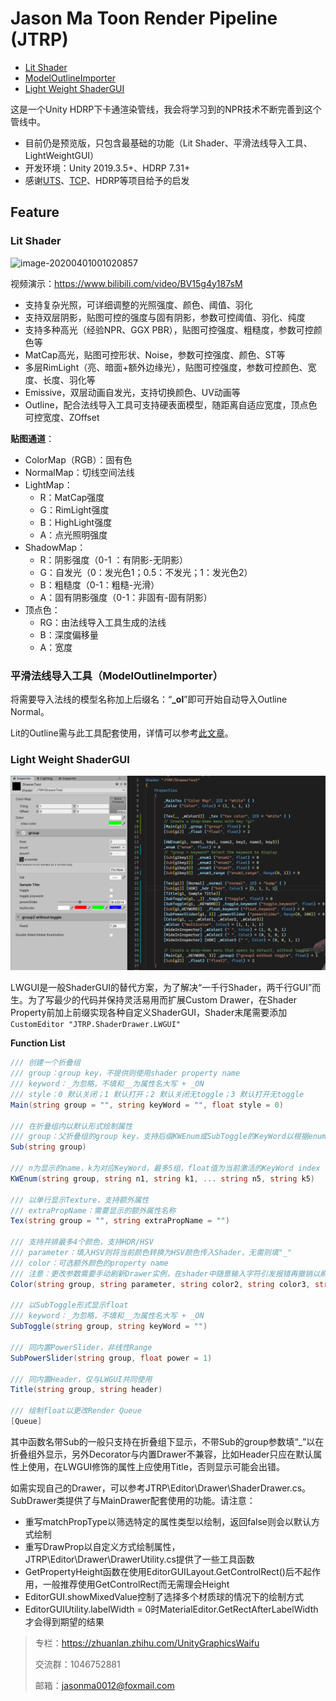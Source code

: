# Jason Ma Toon Render Pipeline (JTRP)

- [Lit Shader](#lit-shader)
- [ModelOutlineImporter](#平滑法线导入工具ModelOutlineImporter)
- [Light Weight ShaderGUI](#light-weight-shadergui)

这是一个Unity HDRP下卡通渲染管线，我会将学习到的NPR技术不断完善到这个管线中。

- 目前仍是预览版，只包含最基础的功能（Lit Shader、平滑法线导入工具、LightWeightGUI）
- 开发环境：Unity 2019.3.5+、HDRP 7.31+
- 感谢[UTS](https://github.com/unity3d-jp/UnityChanToonShaderVer2_Project)、[TCP](https://assetstore.unity.com/packages/vfx/shaders/toony-colors-pro-2-8105)、HDRP等项目给予的启发

## Feature

### Lit Shader

![image-20200401001020857](README.assets/image-20200401001020857.png)

视频演示：https://www.bilibili.com/video/BV15g4y187sM

- 支持复杂光照，可详细调整的光照强度、颜色、阈值、羽化
- 支持双层阴影，贴图可控的强度与固有阴影，参数可控阈值、羽化、纯度
- 支持多种高光（经验NPR、GGX PBR），贴图可控强度、粗糙度，参数可控颜色等
- MatCap高光，贴图可控形状、Noise，参数可控强度、颜色、ST等
- 多层RimLight（亮、暗面+额外边缘光），贴图可控强度，参数可控颜色、宽度、长度、羽化等
- Emissive，双层动画自发光，支持切换颜色、UV动画等
- Outline，配合法线导入工具可支持硬表面模型，随距离自适应宽度，顶点色可控宽度、ZOffset

**贴图通道**：

- ColorMap（RGB）：固有色
- NormalMap：切线空间法线
- LightMap：
  - R：MatCap强度
  - G：RimLight强度
  - B：HighLight强度
  - A：点光照明强度
- ShadowMap：
  - R：阴影强度（0-1 ：有阴影-无阴影）
  - G：自发光（0：发光色1；0.5：不发光；1：发光色2）
  - B：粗糙度（0-1：粗糙-光滑）
  - A：固有阴影强度（0-1：非固有-固有阴影）
- 顶点色：
  - RG：由法线导入工具生成的法线
  - B：深度偏移量
  - A：宽度

### 平滑法线导入工具（ModelOutlineImporter）

将需要导入法线的模型名称加上后缀名：“**_ol**”即可开始自动导入Outline Normal。

Lit的Outline需与此工具配套使用，详情可以参考[此文章](https://zhuanlan.zhihu.com/p/107664564)。

### Light Weight ShaderGUI

![](README.assets/LWGUI.png)

LWGUI是一般ShaderGUI的替代方案，为了解决“一千行Shader，两千行GUI”而生。为了写最少的代码并保持灵活易用而扩展Custom Drawer，在Shader Property前加上前缀实现各种自定义ShaderGUI，Shader末尾需要添加`CustomEditor "JTRP.ShaderDrawer.LWGUI"`

**Function List**

```c#
/// 创建一个折叠组
/// group：group key，不提供则使用shader property name
/// keyword：_为忽略，不填和__为属性名大写 + _ON
/// style：0 默认关闭；1 默认打开；2 默认关闭无toggle；3 默认打开无toggle
Main(string group = "", string keyWord = "", float style = 0)
    
/// 在折叠组内以默认形式绘制属性
/// group：父折叠组的group key，支持后缀KWEnum或SubToggle的KeyWord以根据enum显示
Sub(string group)

/// n为显示的name，k为对应KeyWord，最多5组，float值为当前激活的KeyWord index（0-4）
KWEnum(string group, string n1, string k1, ... string n5, string k5)

/// 以单行显示Texture，支持额外属性
/// extraPropName：需要显示的额外属性名称
Tex(string group = "", string extraPropName = "")
    
/// 支持并排最多4个颜色，支持HDR/HSV
/// parameter：填入HSV则将当前颜色转换为HSV颜色传入Shader，无需则填"_"
/// color：可选额外颜色的property name
/// 注意：更改参数需要手动刷新Drawer实例，在shader中随意输入字符引发报错再撤销以刷新Drawer实例
Color(string group, string parameter, string color2, string color3, string color4)
    
/// 以SubToggle形式显示float
/// keyword：_为忽略，不填和__为属性名大写 + _ON
SubToggle(string group, string keyWord = "")
    
/// 同内置PowerSlider，非线性Range
SubPowerSlider(string group, float power = 1)
    
/// 同内置Header，仅与LWGUI共同使用
Title(string group, string header)

/// 绘制float以更改Render Queue
[Queue]

```

其中函数名带Sub的一般只支持在折叠组下显示，不带Sub的group参数填“_”以在折叠组外显示，另外Decorator与内置Drawer不兼容，比如Header只应在默认属性上使用，在LWGUI修饰的属性上应使用Title，否则显示可能会出错。

如需实现自己的Drawer，可以参考JTRP\Editor\Drawer\ShaderDrawer.cs。SubDrawer类提供了与MainDrawer配套使用的功能。请注意：

- 重写matchPropType以筛选特定的属性类型以绘制，返回false则会以默认方式绘制
- 重写DrawProp以自定义方式绘制属性，JTRP\Editor\Drawer\DrawerUtility.cs提供了一些工具函数
- GetPropertyHeight函数在使用EditorGUILayout.GetControlRect()后不起作用，一般推荐使用GetControlRect而无需理会Height
- EditorGUI.showMixedValue控制了选择多个材质球的情况下的绘制方式
- EditorGUIUtility.labelWidth = 0时MaterialEditor.GetRectAfterLabelWidth才会得到期望的结果



> 专栏：https://zhuanlan.zhihu.com/UnityGraphicsWaifu
>
> 交流群：1046752881
>
> 邮箱：jasonma0012@foxmail.com